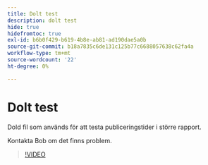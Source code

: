 ```yaml
---
title: Dolt test
description: dolt test
hide: true
hidefromtoc: true
exl-id: b6b0f429-b619-4b8e-ab81-ad190dae5a0b
source-git-commit: b18a7835c6de131c125b77c6688057638c62fa4a
workflow-type: tm+mt
source-wordcount: '22'
ht-degree: 0%

---
```


# Dolt test

Dold fil som används för att testa publiceringstider i större rapport.

Kontakta Bob om det finns problem.


>[!VIDEO](https://video.tv.adobe.com/v/3442750/?quality=12&learn=on)
